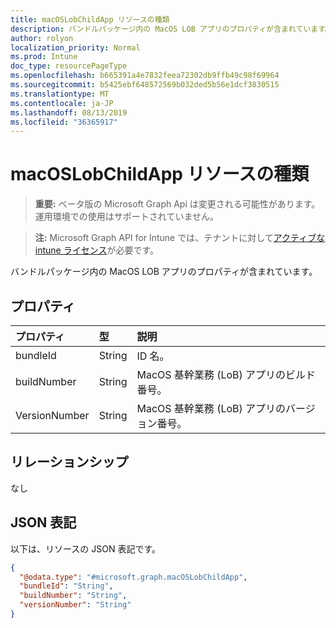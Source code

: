 ```yaml
---
title: macOSLobChildApp リソースの種類
description: バンドルパッケージ内の MacOS LOB アプリのプロパティが含まれています。
author: rolyon
localization_priority: Normal
ms.prod: Intune
doc_type: resourcePageType
ms.openlocfilehash: b665391a4e7832feea72302db9ffb49c98f69964
ms.sourcegitcommit: b5425ebf648572569b032ded5b56e1dcf3830515
ms.translationtype: MT
ms.contentlocale: ja-JP
ms.lasthandoff: 08/13/2019
ms.locfileid: "36365917"
---
```

# <a name="macoslobchildapp-resource-type"></a>macOSLobChildApp リソースの種類

> **重要:** ベータ版の Microsoft Graph Api は変更される可能性があります。運用環境での使用はサポートされていません。

> **注:** Microsoft Graph API for Intune では、テナントに対して[アクティブな intune ライセンス](https://go.microsoft.com/fwlink/?linkid=839381)が必要です。

バンドルパッケージ内の MacOS LOB アプリのプロパティが含まれています。

## <a name="properties"></a>プロパティ
|プロパティ|型|説明|
|:---|:---|:---|
|bundleId|String|ID 名。|
|buildNumber|String|MacOS 基幹業務 (LoB) アプリのビルド番号。|
|VersionNumber|String|MacOS 基幹業務 (LoB) アプリのバージョン番号。|

## <a name="relationships"></a>リレーションシップ
なし

## <a name="json-representation"></a>JSON 表記
以下は、リソースの JSON 表記です。
<!-- {
  "blockType": "resource",
  "@odata.type": "microsoft.graph.macOSLobChildApp"
}
-->
``` json
{
  "@odata.type": "#microsoft.graph.macOSLobChildApp",
  "bundleId": "String",
  "buildNumber": "String",
  "versionNumber": "String"
}
```



